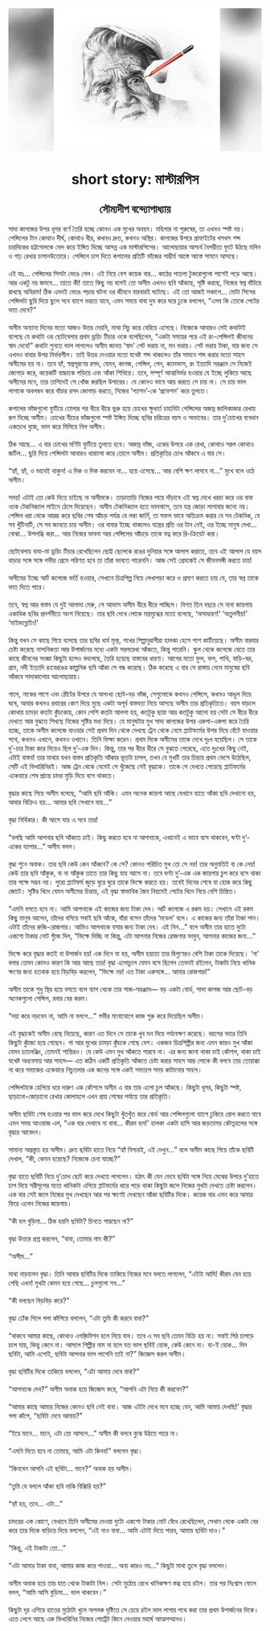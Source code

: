 <div align=center> <img src="../../metadata/images/rabibasariya/short-story:-মাস্টারপিস.jpg" align="center" ></div>
<h1 align=center>short story: মাস্টারপিস</h1>
<h2 align=center>সৌম্যদীপ বন্দ্যোপাধ্যায়</h2>
সাদা কাগজের উপর ধূসর বর্ণে তৈরি হচ্ছে কোনও এক মুখের অবয়ব। মহিলার না পুরুষের, তা এখনও স্পষ্ট নয়। পেন্সিলের টান কোথাও দীর্ঘ, কোথাও ধীর, কখনও দ্রুত, কখনও অস্থির। কাগজের উপরে গ্রাফাইটের খসখস শব্দ চারদিকের হট্টগোলকে ভেদ করে ইঙ্গিত দিচ্ছে আসন্ন এক মাস্টারপিসের। আলোছায়ার আশ্চর্য বৈপরীত্য ফুটে উঠছে মলিন ও গাঢ় রেখার চাপানউতোরে। পেন্সিলে চাপ দিতে কপালের প্রতিটি ভাঁজের গাম্ভীর্য আস্তে আস্তে সামনে আসছে।<br> <br>এই যাঃ… পেন্সিলের সিসটা ভেঙে গেল। এই নিয়ে বেশ কয়েক বার… কাঠের পাতলা টুকরোগুলো পাশেই পড়ে আছে। আর একটু নয় জমবে… তাতে কী! তাতে কিছু নয় বলেই তো অসীম এখনও ছবি আঁকছে, সৃষ্টি করছে, নিজের স্বপ্ন বাঁচিয়ে রাখছে অবিরাম! ঠিক এমনই ভেঙে পড়ার ঘটনা ওর জীবনে বারবারই ঘটেছে। এই তো আজই সকালে… মোটা সিসের পেন্সিলটা ছুরি দিয়ে ছুলে সবে ব্যাগে ভরতে যাবে, এমন সময়ে বাবা দুম করে ঘরে ঢুকে বললেন, “এসব কি তোকে পেটের ভাত দেবে?”<br> <br>অসীম অন্যান্য দিনের মতো আজও উত্তর দেয়নি, মাথা নিচু করে বেরিয়ে এসেছে। নিজেকে আবারও সেই কথাটাই বলেছে যে কথাটা ওর ছোটবেলার প্রথম ড্রয়িং টিচার ওকে বলেছিলেন, “একটা সময়ের পরে এই রং-পেন্সিলই জীবনের স্বাদ দেবে!” কথাটা শুনতে ভাল লাগলেও অসীম জানত ‘স্বাদ’ পেট ভরায় না, মন ভরায়। পেট ভরায় টাকা, যার জন্য সে এখনও বাবার উপর নির্ভরশীল। তাই উত্তর দেওয়ার মতো যথেষ্ট শব্দ থাকলেও তাঁর সামনে শব্দ করার মতো সাহস অসীমের হয় না। তবে হ্যাঁ, স্বপ্নপূরণের রসদ, যেমন, কাগজ, পেন্সিল, পেন, ক্যানভাস, রং ইত্যাদি সরঞ্জাম সে নিজেই জোগাড় করে, কয়েকটি বাচ্চাকে পড়িয়ে এবং আঁকা শিখিয়ে। তবে, সম্পূর্ণ আত্মনির্ভর হওয়ার যে ইচ্ছে লুকিয়ে আছে অসীমের মনে, তার তাগিদেই সে খোঁজ করছিল উপায়ের। যে কোনও ভাবে আয় করতে সে চায় না। সে চায় ভাল লাগাকে অবলম্বন করে বাঁচার রসদ জোগাড় করতে, নিজের ‘প্যাশন’-কে ‘প্রফেশন’ করে তুলতে।<br> <br>কপালের ভাঁজগুলো ফুটিয়ে তোলার পর ধীরে ধীরে ভুরু হয়ে চোখের ক্ষুধার্ত চাহনিটা পেন্সিলের অজস্র জালিকাকার রেখায় রূপ দিচ্ছে অসীম। চোখের নীচের ভাঁজগুলো স্পষ্ট ইঙ্গিত দিচ্ছে ছবির চরিত্রের বয়স ও অভাবের। তার দু’চোখের ব্যবধান একচোখ বুজে, ভাল করে মিলিয়ে নিল অসীম।<br> <br>ঠিক আছে… এ বার চোখের মণিটা ফুটিয়ে তুলতে হবে। অজস্র ভাঁজ, একের উপরে এক রেখা, কোথাও সরল কোথাও জটিল... ছুরি দিয়ে পেন্সিলটা আবারও ধারালো করে তোলে অসীম। প্রতিকৃতির চোখ আঁকবে এ বার সে।<br> <br>“হ্যাঁ, হ্যাঁ, ও ভাবেই থাকুন! এ দিক ও দিক করবেন না… হয়ে এসেছে… আর বেশি ক্ষণ লাগবে না…” মুখে বলে ওঠে অসীম।<br> <br>সময়! এটাই তো কেউ দিতে চাইছে না অসীমকে। তাড়াতাড়ি নিজের পায়ে দাঁড়াবে এই স্বপ্ন দেখে খরচা করে ওর বাবা ওকে টেকনিক্যাল লাইনে ঠেলে দিয়েছেন। অসীম টেকনিক্যাল হতে ভালবাসে, তবে যন্ত্র জোড়া লাগাবার জন্যে নয়। পেন্সিল ধরা থেকে আরম্ভ করে ছবির শেষ আঁচড় পর্যন্ত যে লম্বা জার্নি, তা সফল ভাবে অতিক্রম করার যে সব টেকনিক, যে সব খুঁটিনাটি, সে সব জানতে চায় অসীম। ওর বাবার ইচ্ছে থাকলেও যন্ত্রের প্রতি ওর টান নেই, ওর ইচ্ছে মানুষ দেখা… বোঝা… উপলব্ধি করা… আর নিজের ভাবনা আর পেন্সিলের আঁচড়ে তাকে যত্ন করে রি-ক্রিয়েট করা।<br> <br>ছোটবেলায় বাবা-মা ড্রয়িং টিচার রেখেছিলেন ছোট্ট ছেলেকে রঙের দুনিয়ার সঙ্গে আলাপ করাতে, তবে এই আলাপ যে বয়স বাড়ার সঙ্গে সঙ্গে গভীর প্রেমে পরিণত হবে তা তাঁরা ভাবতে পারেননি। আজ সেই প্রেমকেই সে জীবনসঙ্গী করতে চায়!<br> <br>অসীমের ইচ্ছে আর্ট কলেজে ভর্তি হওয়ার, সেখানে চিত্রশিল্প নিয়ে লেখাপড়া করে ও প্রমাণ করতে চায় যে, তার স্বপ্ন তাকে ভাত দিতে পারে।<br> <br>তবে, স্বপ্ন আর বাস্তব যে দুই আলাদা মেরু, সে আভাস অসীম ধীরে ধীরে পাচ্ছিল। বিগত তিন বছরে সে নানা জায়গায় একাধিক ছবির প্রদর্শনীতে অংশ নিয়েছে। তার ছবি দেখে লোকে মন্ত্রমুগ্ধের মতো বলেছে, ‘অসাধারণ!’ ‘অতুলনীয়!’ ‘মাইন্ডব্লোইং!’<br> <br>কিন্তু যখন সে কাছে গিয়ে বলেছে তার ছবির ধার্য মূল্য, শখের শিল্পানুরাগীরা হালকা হেসে পাশ কাটিয়েছে। অসীম বারবার চেষ্টা করেছে নান্দনিকতা আর উপার্জনের মধ্যে একটা সরলরেখা আঁকতে, কিন্তু পারেনি। স্কুল থেকে কলেজে যেতে তার কাছে জীবনের সংজ্ঞা কিছুটা হলেও বদলেছে, তৈরি হয়েছে বাস্তবের ধারণা। আগের মতো ফুল, ফল, পাখি, বাড়ি-ঘর, গ্রাম, নদী ইত্যাদি রংবেরঙের কাল্পনিক ছবি আঁকা সে বন্ধ করেছে। ঠিক করেছে এ বার সে রাস্তায় নেমে মানুষের ছবি আঁকবে সাদাকালোর আলোছায়ায়।<br> <br>গালে, নাকের পাশে এবং ঠোঁটের উপরে যে অসংখ্য ছোট-বড় ভাঁজ, সেগুলোকে কখনও পেন্সিলে, কখনও আঙুল দিয়ে ঘষে, আবার কখনও রবারের কোণ দিয়ে মুছে একটা অপূর্ব বাস্তবতা নিয়ে আসছে অসীম তার প্রতিকৃতিতে। বয়স বাড়লে কোথায় চামড়া কতটা কুঁচকোয়, কোন পেশি কতটা আলগা হয়, কতটুকু ছায়া আর কতটুকু আলো হয় সেটা সে ধীরে ধীরে দেখতে আর বুঝতে শিখছে নিজের সৃষ্টির মধ্য দিয়ে। যে মানুষটার মুখ সাদা কাগজের উপর একপা-একপা করে তৈরি হচ্ছে, তাকে অসীম কলেজে যাওয়ার সেই প্রথম দিন থেকে দেখছে ট্রেন থেকে নেমে প্ল্যাটফর্মের উপর দিয়ে হেঁটে যাওয়ার পথে, কখনও এখানে, কখনও ওখানে। তিনি ভিক্ষা করেন। প্রথম দিকে অসীমের তাকে দেখে দুঃখ হয়েছিল। সে তাকে দু’-চার টাকা করে দিয়েও ছিল দু’-এক দিন। কিন্তু, তার পর ধীরে ধীরে সে বুঝতে পেরেছে, এতে দুঃখের কিছু নেই, এটাই বাস্তব! তার মাথায় যখন বাস্তব প্রতিকৃতি আঁকার ভূতটা চাপল, তখন যে মুখটি তার চিন্তায় প্রথম ভেসে উঠেছিল, সেটি এই ভিখারিনিরই। আজ ট্রেন থেকে নেমেই সে খুঁজেছে সেই বৃদ্ধাকে। তাকে সে দেখতে পেয়েছে প্ল্যাটফর্মের একেবারে শেষ প্রান্তে চাদর মুড়ি দিয়ে বসে থাকতে।<br> <br>বৃদ্ধার কাছে গিয়ে অসীম বলেছে, “আমি ছবি আঁকি। এমন অনেক জায়গা আছে যেখানে হাতে আঁকা ছবি দেখানো হয়, আবার বিক্রিও হয়… আমার ছবি সেখানে যায়…”<br> <br>বৃদ্ধা নির্বিকার। কী আসে যায় এ সবে তার!<br> <br>“বলছি আমি আপনার ছবি আঁকতে চাই। কিছু করতে হবে না আপনাকে, এখানেই এ ভাবে বসে থাকবেন, ঘণ্টা দু’-একের ব্যাপার…” অসীম বলল।<br> <br>বৃদ্ধা শুনে অবাক। তার ছবি কেউ কেন আঁকবে? কে সে? কোনও পরিচিত মুখ তো সে নয়! তার অনুমতিই বা কে নেয়! কেউ তার ছবি আঁকুক, বা না আঁকুক তাতে তার কিছু যায় আসে না। তবে ঘণ্টা দু’-এক এক জায়গায় চুপ করে বসে থাকা তার পক্ষে সম্ভব নয়। পুরো প্ল্যাটফর্ম জুড়ে ঘুরে ঘুরে তাকে ভিক্ষে করতে হয়। তবেই দিনের শেষে যা হোক করে কিছু জোটে। সৃষ্টির খিদে যেমন অসীমের চিন্তায়, এই বৃদ্ধা স্বাভাবিক জৈব নিয়মেই পেটের খিদে নিয়ে বেশি চিন্তিত।<br> <br>“এমনি বসতে হবে না। আমি আপনাকে এই কাজের জন্য টাকা দেব। আর্ট কলেজে এ রকম হয়। সেখানে এই রকম কিছু মানুষ আসেন, তাঁদের বসিয়ে সবাই ছবি আঁকে, যাঁরা বসেন তাঁদের ‘মডেল’ বলে। এ কাজের জন্য তাঁরা টাকা পান। এটাই তাঁদের রুজি-রোজগার। আমিও আপনাকে বসার জন্য টাকা দেব। এই নিন…” বলে অসীম তার হাতে দুটো একশো টাকার নোট গুঁজে দিল, “ভিক্ষে দিচ্ছি না কিন্তু, এটা আপনার নিজের রোজগার ভাবুন, আপনার কাজের জন্য…”<br> <br>ভিক্ষে করে বৃদ্ধার কতই বা উপার্জন হয়! এক দিনে যা হয়, অসীম হয়তো তার দ্বিগুণেরও বেশি টাকা তাকে দিয়েছে। ‘না’ বলার তেমন কোনও কারণ কি আর আছে তার! বৃদ্ধা এলোচুলে যেমন বসে ছিলেন তেমনই রইলেন, টাকাটা নিয়ে খানিক ক্ষণের জন্য হতবাক হয়ে বিড়বিড় করলেন, “ভিক্ষে নয়! এত টাকা একসঙ্গে… আমার রোজগার!”<br> <br>অসীম তাকে শুধু স্থির হয়ে বসতে বলে ব্যাগ থেকে তার সাজ-সরঞ্জাম— বড় একটা বোর্ড, সাদা কাগজ আর ছোট-বড় অনেকগুলো পেন্সিল, রবার বের করল।<br> <br>“দয়া করে নড়বেন না, আমি না বললে...” গভীর মনোযোগে কাজ শুরু করে দিয়েছিল অসীম।<br> <br>এই বৃদ্ধাকেই অসীম বেছে নিয়েছে, কারণ এত দিনে সে তাকে খুব মন দিয়ে পর্যবেক্ষণ করেছে। বয়সের ভারে তিনি কিছুটা কুঁজো হয়ে গেছেন। গা আর মুখের চামড়া কুঁচকে গেছে বেশ। একজন চিত্রশিল্পীর জন্য এমন কারও মুখ আঁকা যেমন চ্যালেঞ্জিং, তেমনই শান্তিরও। যে কেউ এমন মুখ আঁকতে পারবে না। এর জন্য জানা থাকা চাই কৌশল, থাকা চাই যথেষ্ট অধ্যবসায় আর সাহস— এত কঠিন একটি প্রতিকৃতি আঁকতে চেষ্টা করার সাহস আর লোকে কী বলবে তার তোয়াক্কা না করে সমাজের একেবারে নিচুতলার এক জনের সঙ্গে একই সমতলে সময় কাটানোর সাহস।<br> <br>পেন্সিলটাকে হেলিয়ে ধরে দারুণ এক কৌশলে অসীম এ বার তার এলো চুল আঁকছে। কিছুটা ধূসর, কিছুটা স্পষ্ট, ছাড়ানো-জোড়ানো রেখার কোলাহলে এখন প্রায় শেষের পর্যায়ে তার প্রতিকৃতি।<br> <br>অসীম ছবিটা শেষ হওয়ার পর ভাল করে দেখে কিছুটা খুঁতখুঁত করে বোর্ড আর পেন্সিলগুলো ব্যাগে ঢুকিয়ে রোল করতে যাবে এমন সময় আওয়াজ এল, “এক বার দেখাবে না বাবা… কীরম হল!’ হালকা একটা হাসি আর জড়তাময় কৌতূহলের সঙ্গে বৃদ্ধার আবেদন।<br> <br>সামান্য অপ্রস্তুত হয় অসীম। দ্রুত ছবিটা হাতে নিয়ে “হ্যাঁ নিশ্চয়ই, এই দেখুন…” বলে অসীম কাছে গিয়ে তাঁকে ছবিটি দেখাল, “কী, কেমন হয়েছে? নিজেকে চেনা যাচ্ছে?”<br> <br>বৃদ্ধা হাতে ছবিটি নিয়ে দু’চোখ ছোট করে দেখতে লাগলেন। হঠাৎ কী যেন ভেবে ছবিটা সঙ্গে নিয়ে মেঝের উপরে দু’হাতে চাপ দিয়ে সরীসৃপের মতো খানিকটা এগিয়ে প্লাটফর্মের ধারে পড়ে থাকা কিছুটা জলে নিজের মুখটা দেখতে চেষ্টা করলেন। এক বার সেই জলে নিজের মুখ দেখছেন আর পর ক্ষণেই দেখছেন আঁকা ছবিটির দিকে। কয়েক বার এমন করে আবার ফিরে এলেন নিজের জায়গায়।<br> <br>“কী হল বুড়িমা… ঠিক হয়নি ছবিটা? চিনতে পারছেন না?”<br> <br>বৃদ্ধা উত্তরে প্রশ্ন করলেন, “বাবা, তোমার নাম কী?”<br> <br>“অসীম…”<br> <br>মাথা নাড়ালেন বৃদ্ধা। তিনি আবার ছবিটির দিকে তাকিয়ে নিজের মনে বলতে লাগলেন, “এইটা আমি! কীরম যেন হয়ে গেছি এখন! মুখটা কেমন হয়ে গেছে… চুলগুলো সব…”<br> <br>“কী বলছেন বিড়বিড় করে?”<br> <br>বৃদ্ধা ঢোঁক গিলে গলা কাঁপিয়ে বললেন, “এটা তুমি কী করবে বাবা?”<br> <br>“থাকবে আমার কাছে, কোথাও এগজ়িবিশন হলে নিয়ে যাব। তবে এ সব ছবি তেমন বিক্রি হয় না। সবাই পিঠ চাপড়ে চলে যায়, কিন্তু কেনে না। আসলে শিল্পীর নাম না হলে যত ভাল ছবিই হোক, কেউ কেনে না। যা-ই হোক… দিন ছবিটা, আমি এগোই, ছবিটা আপনার ভাল লাগেনি তাই না?” জিজ্ঞেস করল অসীম।<br> <br>বৃদ্ধা ছবিটির দিকে তাকিয়ে বললেন, “এটা আমায় দেবে বাবা?”<br> <br>“আপনাকে দেব?” অসীম অবাক হয়ে জিজ্ঞেস করে, “আপনি এটা নিয়ে কী করবেন?”<br> <br>“আমার কাছে আমার নিজের কোনও ছবি নেই বাবা। আজ এইটা দেখে মনে হচ্ছে যেন, আমি আমায় দেখছি!’ বৃদ্ধার গলা কাঁপে, “ছবিটা দেবে আমায়?”<br> <br>“ইয়ে মানে… মানে, এটা তো আসলে…” অসীম কী বলবে বুঝে উঠতে পারে না।<br> <br>“এমনি দিতে হবে না তোমায়, আমি এটা কিনব!” বললেন বৃদ্ধা।<br> <br>“কিনবেন আপনি এই ছবিটা… মানে?” অবাক হয় অসীম।<br> <br>“তুমি যে বললে আঁকা ছবি নাকি বিক্কিরি হয়?”<br> <br>“হ্যাঁ হয়, তবে… এটা...”<br> <br>চাদরের এক কোণে, যেখানে তিনি অসীমের দেওয়া দুটো একশো টাকার নোট বেঁধে রেখেছিলেন, সেখান থেকে একটা বের করে তার দিকে বাড়িয়ে দিয়ে বললেন, “এই নাও বাবা… আমি এটাই দিতে পারব, আমায় ছবিটা দাও।”<br> <br>“কিন্তু, এই টাকাটা তো...”<br> <br>“এটা আমার টাকা বাবা, আমার কাজ করে পাওয়া… অন্য কারও নয়…” কিছুটা মাথা তুলে বৃদ্ধা বললেন।<br> <br>অসীম অবাক হয়ে তার হাত থেকে টাকাটা নিল। সেটা মুঠোয় রেখে খানিকক্ষণ স্তব্ধ হয়ে রইল। তার পর নিঃশ্বাস ফেলে বলল, “আমি আসি বুড়িমা… ভাল থাকবেন।”<br> <br>কিছুটা দূর এগিয়ে হাতের মুঠোটা খুলে অপলক দৃষ্টিতে সে চেয়ে রইল ভাল লাগার পথে করা তার প্রথম উপার্জনের দিকে। এতে লেগে আছে এক ভিখারিনির নিজের পোর্ট্রেট কিনে নেওয়ার মহার্ঘ আত্মসম্মানও।
